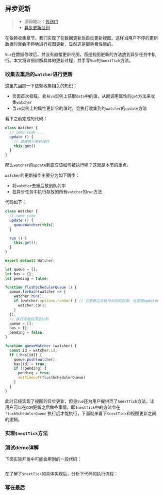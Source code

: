 ## 异步更新

> * 源码地址：[传送门](https://cn.vuejs.org/v2/guide/reactivity.html#%E5%BC%82%E6%AD%A5%E6%9B%B4%E6%96%B0%E9%98%9F%E5%88%97)
> * [异步更新队列](https://cn.vuejs.org/v2/guide/reactivity.html#%E5%BC%82%E6%AD%A5%E6%9B%B4%E6%96%B0%E9%98%9F%E5%88%97)

在依赖收集章节，我们实现了在数据更新后自动更新视图。这样当用户不停的更新数据时就会不停地进行视图更新，显然这是很耗费性能的。

`Vue`在数据修改后，并没有直接更新视图，而是视图更新的方法放到异步任务中执行。本文将详细讲解具体的更新过程，并手写`Vue`的`$nextTick`方法。

### 收集去重后的`watcher`进行更新

这里先回顾一下依赖收集相关的知识：

* 页面首次挂载，会从`vm`实例上获取`data`中的值，从而调用属性的`get`方法来收集`watcher`
* 当`vm`实例上的属性更新它的值时，会执行收集到的`watcher`的`update`方法

看下之前完成的代码：

```javascript
class Watcher {
  // some code ...
  update () {
    // 直接执行更新操作
    this.get()
  }
}
```

那么`watcher`的`update`到底应该如何被执行呢？这就是本节的重点。

`watcher`的更新操作主要分为如下俩步：

* 将`watcher`去重后放到队列中
* 在异步任务中执行存放的所有`watcher`的`run`方法

代码如下：

```javascript
class Watcher {
  // some code
  update () {
    queueWatcher(this);
  }

  run () {
    this.get();
  }
}

export default Watcher;

let queue = [];
let has = {};
let pending = false;

function flushSchedulerQueue () {
  queue.forEach(watcher => {
    watcher.run();
    if (watcher.options.render) { // 在更新之后执行对应的回调: 这里是updated钩子函数
      watcher.cb();
    }
  });
  // 执行完成后清空队列
  queue = [];
  has = {};
  pending = false;
}

function queueWatcher (watcher) {
  const id = watcher.id;
  if (!has[id]) {
    queue.push(watcher);
    has[id] = true;
    if (!pending) {
      pending = true;
      setTimeout(flushSchedulerQueue)
    }
  }
}
```

此时已经实现了视图的异步更新，但是`Vue`还为用户提供而了`$nextTick`方法，让用户可以在`DOM`更新之后做些事情。即`$nextTick`中的方法会在`flushSchedulerQueue`
执行后才能执行，下面就来看下`$nextTick`和视图更新之间的逻辑。

### 实现`$nextTick`方法


### 测试demo详解

下面实际开发中可能会用到的一段代码：

```javascript

```

在了解了`$nextTick`的具体实现后，分析下代码的执行流程：

### 写在最后

